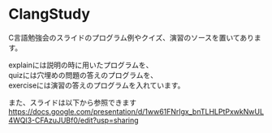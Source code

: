 # ClangStudy
C言語勉強会のスライドのプログラム例やクイズ、演習のソースを置いてあります。

explainには説明の時に用いたプログラムを、  
quizには穴埋めの問題の答えのプログラムを、  
exerciseには演習の答えのプログラムを入れています。  

また、スライドは以下から参照できます  
https://docs.google.com/presentation/d/1ww61FNrlgx_bnTLHLPtPxwkNwUL4WQl3-CFAzuJUBf0/edit?usp=sharing
